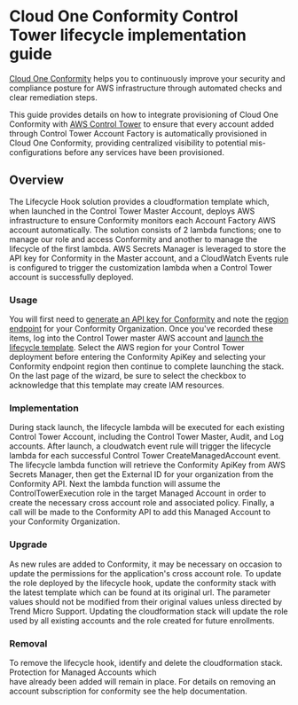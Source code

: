 # Cloud One Conformity Control Tower lifecycle implementation guide

[Cloud One Conformity] helps you to continuously improve your security and compliance posture for AWS infrastructure 
through automated checks and clear remediation steps.

[Cloud One Conformity]: https://cloudconformity.com

This guide provides details on how to integrate provisioning of Cloud One Conformity with [AWS Control Tower] to ensure 
that every account added through Control Tower Account Factory is automatically provisioned in Cloud One Conformity, 
providing centralized visibility to potential mis-configurations before any services have been provisioned.

[AWS Control Tower]: https://aws.amazon.com/controltower/

## Overview

The Lifecycle Hook solution provides a cloudformation template which, when launched in the Control Tower Master Account, 
deploys AWS infrastructure to ensure Conformity monitors each Account Factory AWS account automatically. The solution 
consists of 2 lambda functions; one to manage our role and access Conformity and another to manage the lifecycle of the 
first lambda. AWS Secrets Manager is leveraged to store the API key for Conformity in the Master account, and 
a CloudWatch Events rule is configured to trigger the customization lambda when a Control Tower account is successfully 
deployed.

### Usage

You will first need to [generate an API key for Conformity] and note the [region endpoint] for your Conformity 
Organization. Once you've recorded these items, log into the Control Tower master AWS account and [launch the 
lifecycle template]. Select the AWS region for your Control Tower deployment before entering the Conformity ApiKey 
and selecting your Conformity endpoint region then continue to complete launching the stack. On the last page of the 
wizard, be sure to select the checkbox to acknowledge that this template may create IAM resources.

[generate an API key for Conformity]:https://aws.amazon.com/controltower/
[region endpoint]:https://github.com/cloudconformity/documentation-api#endpoints
[launch the lifecycle template]:https://us-east-1.console.aws.amazon.com/cloudformation/home?region=us-east-1#/stacks/create/review?templateURL=https://s3.amazonaws.com/trend-micro-cloud-one-conformity-controltower-lifecycle/Trend-Micro-Conformity-LifeCycle.yaml&stackName=ConformityLifeCycleHook

### Implementation

During stack launch, the lifecycle lambda will be executed for each existing Control Tower Account, including the 
Control Tower Master, Audit, and Log accounts. After launch, a cloudwatch event rule will trigger the lifecycle lambda 
for each successful Control Tower CreateManagedAccount event. The lifecycle lambda function will retrieve the Conformity 
ApiKey from AWS Secrets Manager, then get the External ID for your organization from the Conformity API. Next the lambda 
function will assume the ControlTowerExecution role in the target Managed Account in order to create the necessary 
cross account role and associated policy. Finally, a call will be made to the Conformity API to add this Managed Account 
to your Conformity Organization.

### Upgrade

As new rules are added to Conformity, it may be necessary on occasion to update the permissions for the application's 
cross account role. To update the role deployed by the lifecycle hook, update the conformity stack with the latest 
template which can be found at its original url. The parameter values should not be modified from their original values 
unless directed by Trend Micro Support. Updating the cloudformation stack will update the role used by all existing 
accounts and the role created for future enrollments. 

[original url]:https://s3.amazonaws.com/trend-micro-cloud-one-conformity-controltower-lifecycle/Trend-Micro-Conformity-LifeCycle.yaml

### Removal

To remove the lifecycle hook, identify and delete the cloudformation stack. Protection for Managed Accounts which  
have already been added will remain in place. For details on removing an account subscription for conformity see 
the help documentation.


[removing an account subscriptio]:https://www.cloudconformity.com/help/organisation/subscriptions.html

